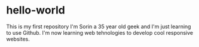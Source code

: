 # hello-world
This is my first repository
I'm Sorin a 35 year old geek and I'm just learning to use Github. I'm now learning web tehnologies to develop cool responsive websites.
